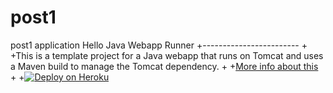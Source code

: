# post1
post1 application
Hello Java Webapp Runner
+------------------------
+
+This is a template project for a Java webapp that runs on Tomcat and uses a Maven build to manage the Tomcat dependency.
+
+[More info about this](http://www.hiashu.webs.com)
+
+[![Deploy on Heroku](https://www.herokucdn.com/deploy/button.png)](https://github.com/ashuto/post1)
